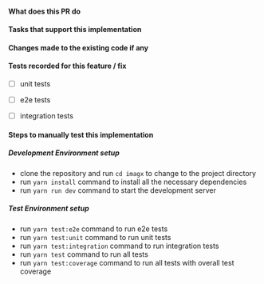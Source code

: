#### What does this PR do

#### Tasks that support this implementation

#### Changes made to the existing code if any

#### Tests recorded for this feature / fix

- [ ] unit tests

- [ ] e2e tests

- [ ] integration tests

#### Steps to manually test this implementation

##### Development Environment setup

- clone the repository and run `cd imagx` to change to the project directory
- run `yarn install` command to install all the necessary dependencies
- run `yarn run dev` command to start the development server

##### Test Environment setup

- run `yarn test:e2e` command to run e2e tests
- run `yarn test:unit` command to run unit tests
- run `yarn test:integration` command to run integration tests
- run `yarn test` command to run all tests
- run `yarn test:coverage` command to run all tests with overall test coverage
